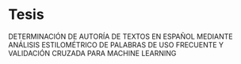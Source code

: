 # Tesis
DETERMINACIÓN DE AUTORÍA DE TEXTOS EN ESPAÑOL MEDIANTE ANÁLISIS ESTILOMÉTRICO DE PALABRAS DE USO FRECUENTE Y VALIDACIÓN CRUZADA PARA MACHINE LEARNING 
